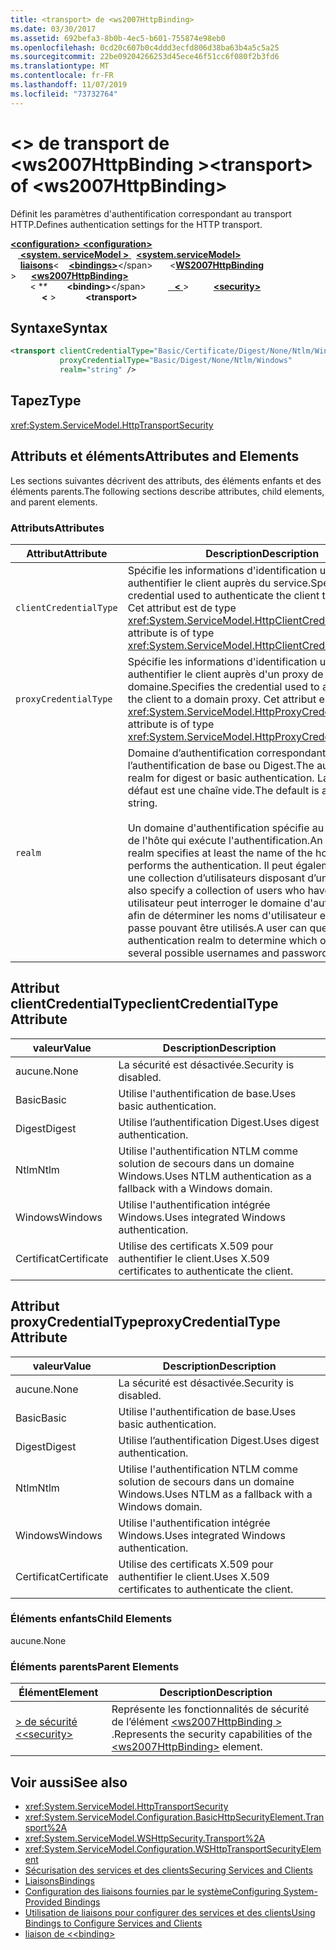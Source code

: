 ```yaml
---
title: <transport> de <ws2007HttpBinding>
ms.date: 03/30/2017
ms.assetid: 692befa3-8b0b-4ec5-b601-755874e98eb0
ms.openlocfilehash: 0cd20c607b0c4ddd3ecfd806d38ba63b4a5c5a25
ms.sourcegitcommit: 22be09204266253d45ece46f51cc6f080f2b3fd6
ms.translationtype: MT
ms.contentlocale: fr-FR
ms.lasthandoff: 11/07/2019
ms.locfileid: "73732764"
---
```

# <a name="transport-of-ws2007httpbinding"></a><span data-ttu-id="d18b2-102">\<> de transport de \<ws2007HttpBinding ></span><span class="sxs-lookup"><span data-stu-id="d18b2-102">\<transport> of \<ws2007HttpBinding></span></span>
<span data-ttu-id="d18b2-103">Définit les paramètres d'authentification correspondant au transport HTTP.</span><span class="sxs-lookup"><span data-stu-id="d18b2-103">Defines authentication settings for the HTTP transport.</span></span>  
  
<span data-ttu-id="d18b2-104">[ **\<configuration>** ](../configuration-element.md)</span><span class="sxs-lookup"><span data-stu-id="d18b2-104">[**\<configuration>**](../configuration-element.md)</span></span>\
<span data-ttu-id="d18b2-105">&nbsp; &nbsp;[ **\<system. serviceModel >** ](system-servicemodel.md) </span><span class="sxs-lookup"><span data-stu-id="d18b2-105">&nbsp;&nbsp;[**\<system.serviceModel>**](system-servicemodel.md)</span></span>\
<span data-ttu-id="d18b2-106">&nbsp;&nbsp;&nbsp;&nbsp;[**liaisons**](bindings.md)\<</span><span class="sxs-lookup"><span data-stu-id="d18b2-106">&nbsp;&nbsp;&nbsp;&nbsp;[**\<bindings>**](bindings.md)\</span></span>
<span data-ttu-id="d18b2-107">&nbsp;&nbsp;&nbsp;&nbsp;&nbsp;&nbsp;\<[**WS2007HttpBinding**](ws2007httpbinding.md) ></span><span class="sxs-lookup"><span data-stu-id="d18b2-107">&nbsp;&nbsp;&nbsp;&nbsp;&nbsp;&nbsp;[**\<ws2007HttpBinding>**](ws2007httpbinding.md)</span></span>\
<span data-ttu-id="d18b2-108">&nbsp;&nbsp;&nbsp;&nbsp;&nbsp;&nbsp;&nbsp;&nbsp;\< \**\**</span><span class="sxs-lookup"><span data-stu-id="d18b2-108">&nbsp;&nbsp;&nbsp;&nbsp;&nbsp;&nbsp;&nbsp;&nbsp;**\<binding>**\</span></span>
<span data-ttu-id="d18b2-109">&nbsp;&nbsp;&nbsp;&nbsp;&nbsp;&nbsp;&nbsp;&nbsp;[ **&nbsp;&nbsp;\<** ](security-of-ws2007httpbinding.md) ></span><span class="sxs-lookup"><span data-stu-id="d18b2-109">&nbsp;&nbsp;&nbsp;&nbsp;&nbsp;&nbsp;&nbsp;&nbsp;&nbsp;&nbsp;[**\<security>**](security-of-ws2007httpbinding.md)</span></span>\
<span data-ttu-id="d18b2-110">&nbsp;&nbsp;&nbsp;&nbsp;&nbsp;&nbsp;&nbsp;&nbsp;&nbsp;&nbsp; **&nbsp;&nbsp;\<** ></span><span class="sxs-lookup"><span data-stu-id="d18b2-110">&nbsp;&nbsp;&nbsp;&nbsp;&nbsp;&nbsp;&nbsp;&nbsp;&nbsp;&nbsp;&nbsp;&nbsp;**\<transport>**</span></span>  
  
## <a name="syntax"></a><span data-ttu-id="d18b2-111">Syntaxe</span><span class="sxs-lookup"><span data-stu-id="d18b2-111">Syntax</span></span>  
  
```xml  
<transport clientCredentialType="Basic/Certificate/Digest/None/Ntlm/Windows"
           proxyCredentialType="Basic/Digest/None/Ntlm/Windows"
           realm="string" />
```  
  
## <a name="type"></a><span data-ttu-id="d18b2-112">Tapez</span><span class="sxs-lookup"><span data-stu-id="d18b2-112">Type</span></span>  
 <xref:System.ServiceModel.HttpTransportSecurity>  
  
## <a name="attributes-and-elements"></a><span data-ttu-id="d18b2-113">Attributs et éléments</span><span class="sxs-lookup"><span data-stu-id="d18b2-113">Attributes and Elements</span></span>  
 <span data-ttu-id="d18b2-114">Les sections suivantes décrivent des attributs, des éléments enfants et des éléments parents.</span><span class="sxs-lookup"><span data-stu-id="d18b2-114">The following sections describe attributes, child elements, and parent elements.</span></span>  
  
### <a name="attributes"></a><span data-ttu-id="d18b2-115">Attributs</span><span class="sxs-lookup"><span data-stu-id="d18b2-115">Attributes</span></span>  
  
|<span data-ttu-id="d18b2-116">Attribut</span><span class="sxs-lookup"><span data-stu-id="d18b2-116">Attribute</span></span>|<span data-ttu-id="d18b2-117">Description</span><span class="sxs-lookup"><span data-stu-id="d18b2-117">Description</span></span>|  
|---------------|-----------------|  
|`clientCredentialType`|<span data-ttu-id="d18b2-118">Spécifie les informations d'identification utilisées pour authentifier le client auprès du service.</span><span class="sxs-lookup"><span data-stu-id="d18b2-118">Specifies the credential used to authenticate the client to the service.</span></span> <span data-ttu-id="d18b2-119">Cet attribut est de type <xref:System.ServiceModel.HttpClientCredentialType>.</span><span class="sxs-lookup"><span data-stu-id="d18b2-119">This attribute is of type <xref:System.ServiceModel.HttpClientCredentialType>.</span></span>|  
|`proxyCredentialType`|<span data-ttu-id="d18b2-120">Spécifie les informations d'identification utilisées pour authentifier le client auprès d'un proxy de domaine.</span><span class="sxs-lookup"><span data-stu-id="d18b2-120">Specifies the credential used to authenticate the client to a domain proxy.</span></span> <span data-ttu-id="d18b2-121">Cet attribut est de type <xref:System.ServiceModel.HttpProxyCredentialType>.</span><span class="sxs-lookup"><span data-stu-id="d18b2-121">This attribute is of type <xref:System.ServiceModel.HttpProxyCredentialType>.</span></span>|  
|`realm`|<span data-ttu-id="d18b2-122">Domaine d’authentification correspondant à l’authentification de base ou Digest.</span><span class="sxs-lookup"><span data-stu-id="d18b2-122">The authentication realm for digest or basic authentication.</span></span> <span data-ttu-id="d18b2-123">La valeur par défaut est une chaîne vide.</span><span class="sxs-lookup"><span data-stu-id="d18b2-123">The default is an empty string.</span></span><br /><br /> <span data-ttu-id="d18b2-124">Un domaine d'authentification spécifie au moins le nom de l'hôte qui exécute l'authentification.</span><span class="sxs-lookup"><span data-stu-id="d18b2-124">An authentication realm specifies at least the name of the host that performs the authentication.</span></span> <span data-ttu-id="d18b2-125">Il peut également spécifier une collection d’utilisateurs disposant d’un accès.</span><span class="sxs-lookup"><span data-stu-id="d18b2-125">It can also specify a collection of users who have access.</span></span> <span data-ttu-id="d18b2-126">Un utilisateur peut interroger le domaine d'authentification afin de déterminer les noms d'utilisateur et les mots de passe pouvant être utilisés.</span><span class="sxs-lookup"><span data-stu-id="d18b2-126">A user can query the authentication realm to determine which one of the several possible usernames and passwords can be used.</span></span>|  
  
## <a name="clientcredentialtype-attribute"></a><span data-ttu-id="d18b2-127">Attribut clientCredentialType</span><span class="sxs-lookup"><span data-stu-id="d18b2-127">clientCredentialType Attribute</span></span>  
  
|<span data-ttu-id="d18b2-128">valeur</span><span class="sxs-lookup"><span data-stu-id="d18b2-128">Value</span></span>|<span data-ttu-id="d18b2-129">Description</span><span class="sxs-lookup"><span data-stu-id="d18b2-129">Description</span></span>|  
|-----------|-----------------|  
|<span data-ttu-id="d18b2-130">aucune.</span><span class="sxs-lookup"><span data-stu-id="d18b2-130">None</span></span>|<span data-ttu-id="d18b2-131">La sécurité est désactivée.</span><span class="sxs-lookup"><span data-stu-id="d18b2-131">Security is disabled.</span></span>|  
|<span data-ttu-id="d18b2-132">Basic</span><span class="sxs-lookup"><span data-stu-id="d18b2-132">Basic</span></span>|<span data-ttu-id="d18b2-133">Utilise l'authentification de base.</span><span class="sxs-lookup"><span data-stu-id="d18b2-133">Uses basic authentication.</span></span>|  
|<span data-ttu-id="d18b2-134">Digest</span><span class="sxs-lookup"><span data-stu-id="d18b2-134">Digest</span></span>|<span data-ttu-id="d18b2-135">Utilise l’authentification Digest.</span><span class="sxs-lookup"><span data-stu-id="d18b2-135">Uses digest authentication.</span></span>|  
|<span data-ttu-id="d18b2-136">Ntlm</span><span class="sxs-lookup"><span data-stu-id="d18b2-136">Ntlm</span></span>|<span data-ttu-id="d18b2-137">Utilise l'authentification NTLM comme solution de secours dans un domaine Windows.</span><span class="sxs-lookup"><span data-stu-id="d18b2-137">Uses NTLM authentication as a fallback with a Windows domain.</span></span>|  
|<span data-ttu-id="d18b2-138">Windows</span><span class="sxs-lookup"><span data-stu-id="d18b2-138">Windows</span></span>|<span data-ttu-id="d18b2-139">Utilise l'authentification intégrée Windows.</span><span class="sxs-lookup"><span data-stu-id="d18b2-139">Uses integrated Windows authentication.</span></span>|  
|<span data-ttu-id="d18b2-140">Certificat</span><span class="sxs-lookup"><span data-stu-id="d18b2-140">Certificate</span></span>|<span data-ttu-id="d18b2-141">Utilise des certificats X.509 pour authentifier le client.</span><span class="sxs-lookup"><span data-stu-id="d18b2-141">Uses X.509 certificates to authenticate the client.</span></span>|  
  
## <a name="proxycredentialtype-attribute"></a><span data-ttu-id="d18b2-142">Attribut proxyCredentialType</span><span class="sxs-lookup"><span data-stu-id="d18b2-142">proxyCredentialType Attribute</span></span>  
  
|<span data-ttu-id="d18b2-143">valeur</span><span class="sxs-lookup"><span data-stu-id="d18b2-143">Value</span></span>|<span data-ttu-id="d18b2-144">Description</span><span class="sxs-lookup"><span data-stu-id="d18b2-144">Description</span></span>|  
|-----------|-----------------|  
|<span data-ttu-id="d18b2-145">aucune.</span><span class="sxs-lookup"><span data-stu-id="d18b2-145">None</span></span>|<span data-ttu-id="d18b2-146">La sécurité est désactivée.</span><span class="sxs-lookup"><span data-stu-id="d18b2-146">Security is disabled.</span></span>|  
|<span data-ttu-id="d18b2-147">Basic</span><span class="sxs-lookup"><span data-stu-id="d18b2-147">Basic</span></span>|<span data-ttu-id="d18b2-148">Utilise l'authentification de base.</span><span class="sxs-lookup"><span data-stu-id="d18b2-148">Uses basic authentication.</span></span>|  
|<span data-ttu-id="d18b2-149">Digest</span><span class="sxs-lookup"><span data-stu-id="d18b2-149">Digest</span></span>|<span data-ttu-id="d18b2-150">Utilise l’authentification Digest.</span><span class="sxs-lookup"><span data-stu-id="d18b2-150">Uses digest authentication.</span></span>|  
|<span data-ttu-id="d18b2-151">Ntlm</span><span class="sxs-lookup"><span data-stu-id="d18b2-151">Ntlm</span></span>|<span data-ttu-id="d18b2-152">Utilise l'authentification NTLM comme solution de secours dans un domaine Windows.</span><span class="sxs-lookup"><span data-stu-id="d18b2-152">Uses NTLM as a fallback with a Windows domain.</span></span>|  
|<span data-ttu-id="d18b2-153">Windows</span><span class="sxs-lookup"><span data-stu-id="d18b2-153">Windows</span></span>|<span data-ttu-id="d18b2-154">Utilise l'authentification intégrée Windows.</span><span class="sxs-lookup"><span data-stu-id="d18b2-154">Uses integrated Windows authentication.</span></span>|  
|<span data-ttu-id="d18b2-155">Certificat</span><span class="sxs-lookup"><span data-stu-id="d18b2-155">Certificate</span></span>|<span data-ttu-id="d18b2-156">Utilise des certificats X.509 pour authentifier le client.</span><span class="sxs-lookup"><span data-stu-id="d18b2-156">Uses X.509 certificates to authenticate the client.</span></span>|  
  
### <a name="child-elements"></a><span data-ttu-id="d18b2-157">Éléments enfants</span><span class="sxs-lookup"><span data-stu-id="d18b2-157">Child Elements</span></span>  
 <span data-ttu-id="d18b2-158">aucune.</span><span class="sxs-lookup"><span data-stu-id="d18b2-158">None</span></span>  
  
### <a name="parent-elements"></a><span data-ttu-id="d18b2-159">Éléments parents</span><span class="sxs-lookup"><span data-stu-id="d18b2-159">Parent Elements</span></span>  
  
|<span data-ttu-id="d18b2-160">Élément</span><span class="sxs-lookup"><span data-stu-id="d18b2-160">Element</span></span>|<span data-ttu-id="d18b2-161">Description</span><span class="sxs-lookup"><span data-stu-id="d18b2-161">Description</span></span>|  
|-------------|-----------------|  
|[<span data-ttu-id="d18b2-162">> de sécurité \<</span><span class="sxs-lookup"><span data-stu-id="d18b2-162">\<security></span></span>](security-of-ws2007httpbinding.md)|<span data-ttu-id="d18b2-163">Représente les fonctionnalités de sécurité de l’élément [\<ws2007HttpBinding >](ws2007httpbinding.md) .</span><span class="sxs-lookup"><span data-stu-id="d18b2-163">Represents the security capabilities of the [\<ws2007HttpBinding>](ws2007httpbinding.md) element.</span></span>|  
  
## <a name="see-also"></a><span data-ttu-id="d18b2-164">Voir aussi</span><span class="sxs-lookup"><span data-stu-id="d18b2-164">See also</span></span>

- <xref:System.ServiceModel.HttpTransportSecurity>
- <xref:System.ServiceModel.Configuration.BasicHttpSecurityElement.Transport%2A>
- <xref:System.ServiceModel.WSHttpSecurity.Transport%2A>
- <xref:System.ServiceModel.Configuration.WSHttpTransportSecurityElement>
- [<span data-ttu-id="d18b2-165">Sécurisation des services et des clients</span><span class="sxs-lookup"><span data-stu-id="d18b2-165">Securing Services and Clients</span></span>](../../../wcf/feature-details/securing-services-and-clients.md)
- [<span data-ttu-id="d18b2-166">Liaisons</span><span class="sxs-lookup"><span data-stu-id="d18b2-166">Bindings</span></span>](../../../wcf/bindings.md)
- [<span data-ttu-id="d18b2-167">Configuration des liaisons fournies par le système</span><span class="sxs-lookup"><span data-stu-id="d18b2-167">Configuring System-Provided Bindings</span></span>](../../../wcf/feature-details/configuring-system-provided-bindings.md)
- [<span data-ttu-id="d18b2-168">Utilisation de liaisons pour configurer des services et des clients</span><span class="sxs-lookup"><span data-stu-id="d18b2-168">Using Bindings to Configure Services and Clients</span></span>](../../../wcf/using-bindings-to-configure-services-and-clients.md)
- [<span data-ttu-id="d18b2-169">liaison de \<</span><span class="sxs-lookup"><span data-stu-id="d18b2-169">\<binding></span></span>](bindings.md)

